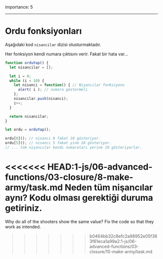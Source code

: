 importance: 5

---

# Ordu fonksiyonları

Aşağıdaki kod `nisancilar` dizisi olusturmaktadır.

Her fonksiyon kendi numara çıktısını verir. Fakat bir hata var...


```js run
function orduYap() {
  let nisancilar = [];

  let i = 0;
  while (i < 10) {
    let nisanci = function() { // Nişancılar fonksiyonu
      alert( i ); // numara göstermeli
    };
    nisancilar.push(nisanci);
    i++;
  }

  return nisancilar;
}

let ordu = orduYap();

ordu[0](); // nisanci 0 fakat 10 gösteriyor.
ordu[5](); // nisancı 5 fakat yine 10 gösteriyor.
// ... tüm nişancılar kendi numaraları yerine 10 gösteriyorlar.
```
<<<<<<< HEAD:1-js/06-advanced-functions/03-closure/8-make-army/task.md
Neden tüm nişancılar aynı? Kodu olması gerektiği duruma getiriniz.
=======

Why do all of the shooters show the same value? Fix the code so that they work as intended.

>>>>>>> b0464bb32c8efc2a98952e05f363f61eca1a99a2:1-js/06-advanced-functions/03-closure/10-make-army/task.md
